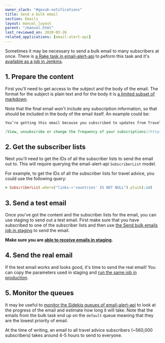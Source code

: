 ```yaml
---
owner_slack: "#govuk-notifications"
title: Send a bulk email
section: Emails
layout: manual_layout
parent: "/manual.html"
last_reviewed_on: 2020-03-26
related_applications: [email-alert-api]
---
```


Sometimes it may be necessary to send a bulk email to many subscribers at once.
There is [a Rake task in email-alert-api][rake-task] to peform this task and
it's [available as a job in Jenkins][send-bulk-production].

[rake-task]: https://github.com/alphagov/email-alert-api/blob/3a3eaaa59e71e03427021ba730c626ecdf107ccd/lib/tasks/bulk.rake#L2-L9

## 1. Prepare the content

First you'll need to get access to the subject and the body of the email. The
format for the subject is plain text and for the body it is
[a limited subset of markdown][notify-markdown].

Note that the final email won't include any subscription information, so that
should be included in the body of the email itself. An example could be:

```md
You’re getting this email because you subscribed to updates from Travel Advice on GOV.UK.

[View, unsubscribe or change the frequency of your subscriptions](https://www.gov.uk/email/manage)
```

[notify-markdown]: https://www.notifications.service.gov.uk/using-notify/guidance/edit-and-format-messages

## 2. Get the subscriber lists

Next you'll need to get the IDs of all the subscriber lists to send the email
out to. This will require querying the email-alert-api `SubscriberList` model.

For example, to get the IDs of all the subscriber lists for travel advice, you
could use the following query:

```rb
> SubscriberList.where("links->'countries' IS NOT NULL").pluck(:id)
```

## 3. Send a test email

Once you've got the content and the subscriber lists for the email, you can use
staging to send out a test email. First make sure that you have subscribed to
one of the subscriber lists and then use [the Send bulk emails job in
staging][send-bulk-staging] to send the email.

**Make sure you are [able to receive emails in staging][staging-emails].**

[send-bulk-staging]: https://deploy.blue.staging.govuk.digital/job/send-bulk-email/
[staging-emails]: /manual/receiving-emails-from-email-alert-api-in-integration-and-staging.html

## 4. Send the real email

If the test email works and looks good, it's time to send the real email! You
can copy the parameters used in staging and [run the same job in
production][send-bulk-production].

[send-bulk-production]: https://deploy.blue.production.govuk.digital/job/send-bulk-email/

## 5. Monitor the queues

It may be useful to [monitor the Sidekiq queues of email-alert-api][sidekiq] to
look at the progress of the email and estimate how long it will take. Note that
the emails from the bulk task end up on the `default` queue meaning that they
are the lowest priority of email.

At the time of writing, an email to all travel advice subscribers (~560,000
subscribers) takes around 4-5 hours to send to everyone.

[sidekiq]: /manual/sidekiq.html
